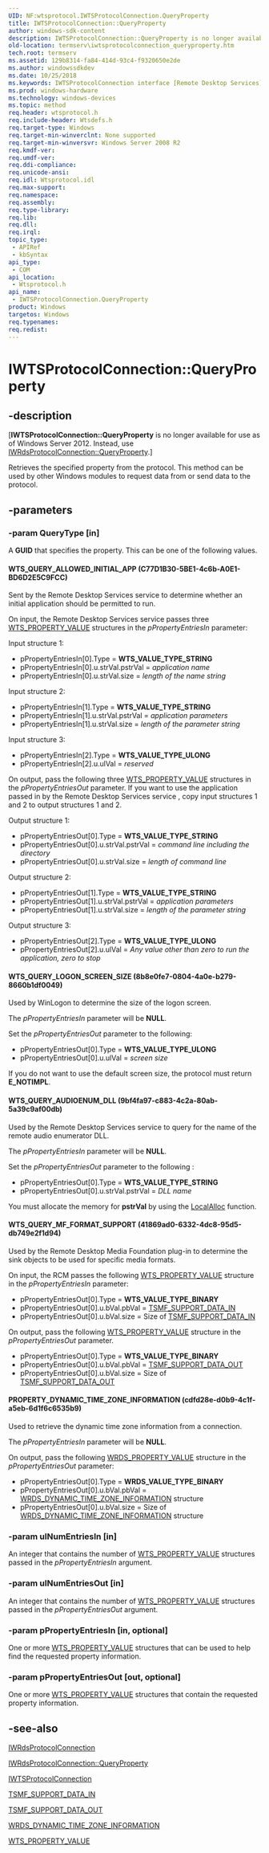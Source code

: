 ```yaml
---
UID: NF:wtsprotocol.IWTSProtocolConnection.QueryProperty
title: IWTSProtocolConnection::QueryProperty
author: windows-sdk-content
description: IWTSProtocolConnection::QueryProperty is no longer available. Instead, use IWRdsProtocolConnection::QueryProperty.
old-location: termserv\iwtsprotocolconnection_queryproperty.htm
tech.root: termserv
ms.assetid: 129b8314-fa84-414d-93c4-f9320650e2de
ms.author: windowssdkdev
ms.date: 10/25/2018
ms.keywords: IWTSProtocolConnection interface [Remote Desktop Services],QueryProperty method, IWTSProtocolConnection.QueryProperty, IWTSProtocolConnection::QueryProperty, PROPERTY_DYNAMIC_TIME_ZONE_INFORMATION, QueryProperty, QueryProperty method [Remote Desktop Services], QueryProperty method [Remote Desktop Services],IWTSProtocolConnection interface, WTS_QUERY_ALLOWED_INITIAL_APP, WTS_QUERY_AUDIOENUM_DLL, WTS_QUERY_LOGON_SCREEN_SIZE, WTS_QUERY_MF_FORMAT_SUPPORT, termserv.iwtsprotocolconnection_queryproperty, wtsprotocol/IWTSProtocolConnection::QueryProperty
ms.prod: windows-hardware
ms.technology: windows-devices
ms.topic: method
req.header: wtsprotocol.h
req.include-header: Wtsdefs.h
req.target-type: Windows
req.target-min-winverclnt: None supported
req.target-min-winversvr: Windows Server 2008 R2
req.kmdf-ver: 
req.umdf-ver: 
req.ddi-compliance: 
req.unicode-ansi: 
req.idl: Wtsprotocol.idl
req.max-support: 
req.namespace: 
req.assembly: 
req.type-library: 
req.lib: 
req.dll: 
req.irql: 
topic_type:
 - APIRef
 - kbSyntax
api_type:
 - COM
api_location:
 - Wtsprotocol.h
api_name:
 - IWTSProtocolConnection.QueryProperty
product: Windows
targetos: Windows
req.typenames: 
req.redist: 
---
```


# IWTSProtocolConnection::QueryProperty


## -description


<p class="CCE_Message">[<b>IWTSProtocolConnection::QueryProperty</b> 
    is no longer available for use as of Windows Server 2012. Instead, use 
    <a href="https://msdn.microsoft.com/d504a40f-5dc5-4c1b-960f-d41cccef9154">IWRdsProtocolConnection::QueryProperty</a>.]

Retrieves the specified property from the protocol. This method can be  used by other Windows 
    modules to request data  from or send data to the protocol.


## -parameters




### -param QueryType [in]

A <b>GUID</b> that specifies the property. This can be one of the following values.



#### WTS_QUERY_ALLOWED_INITIAL_APP (C77D1B30-5BE1-4c6b-A0E1-BD6D2E5C9FCC)

Sent by the Remote Desktop Services service to determine  whether an initial application should be 
         permitted to run.

On input, the Remote Desktop Services service passes three 
         <a href="https://msdn.microsoft.com/3a4d18db-ef6a-4a7f-a676-1bc952ecae50">WTS_PROPERTY_VALUE</a> structures in the 
         <i>pPropertyEntriesIn</i> parameter:

Input structure 1:

<ul>
<li>pPropertyEntriesIn[0].Type = <b>WTS_VALUE_TYPE_STRING</b></li>
<li>pPropertyEntriesIn[0].u.strVal.pstrVal = <i>application name</i></li>
<li>pPropertyEntriesIn[0].u.strVal.size = <i>length of the name string</i></li>
</ul>
Input structure 2:

<ul>
<li>pPropertyEntriesIn[1].Type = <b>WTS_VALUE_TYPE_STRING</b></li>
<li>pPropertyEntriesIn[1].u.strVal.pstrVal = <i>application parameters</i></li>
<li>pPropertyEntriesIn[1].u.strVal.size = <i>length of the parameter string</i></li>
</ul>
Input structure 3:

<ul>
<li>pPropertyEntriesIn[2].Type = <b>WTS_VALUE_TYPE_ULONG</b></li>
<li>pPropertyEntriesIn[2].u.ulVal = <i>reserved</i></li>
</ul>
On output, pass the following three 
         <a href="https://msdn.microsoft.com/3a4d18db-ef6a-4a7f-a676-1bc952ecae50">WTS_PROPERTY_VALUE</a> structures in the 
         <i>pPropertyEntriesOut</i> parameter. If you want to use the application passed in by the 
         Remote Desktop Services service , copy input structures 1 and 2 to output structures 1 and 2.

Output structure 1:

<ul>
<li>pPropertyEntriesOut[0].Type = <b>WTS_VALUE_TYPE_STRING</b></li>
<li>pPropertyEntriesOut[0].u.strVal.pstrVal = <i>command line including the directory</i></li>
<li>pPropertyEntriesOut[0].u.strVal.size = <i>length of command line</i></li>
</ul>
Output structure 2:

<ul>
<li>pPropertyEntriesOut[1].Type = <b>WTS_VALUE_TYPE_STRING</b></li>
<li>pPropertyEntriesOut[1].u.strVal.pstrVal = <i>application parameters</i></li>
<li>pPropertyEntriesOut[1].u.strVal.size = <i>length of the parameter string</i></li>
</ul>
Output structure 3:

<ul>
<li>pPropertyEntriesOut[2].Type = <b>WTS_VALUE_TYPE_ULONG</b></li>
<li>pPropertyEntriesOut[2].u.ulVal = <i>Any value other than zero to run the application, zero to stop</i></li>
</ul>


#### WTS_QUERY_LOGON_SCREEN_SIZE (8b8e0fe7-0804-4a0e-b279-8660b1df0049)

Used by WinLogon to determine the size of the logon screen.

The <i>pPropertyEntriesIn</i> parameter will be 
         <b>NULL</b>.

Set the <i>pPropertyEntriesOut</i> parameter to the following:

<ul>
<li>pPropertyEntriesOut[0].Type = <b>WTS_VALUE_TYPE_ULONG</b></li>
<li>pPropertyEntriesOut[0].u.ulVal = <i>screen size</i></li>
</ul>
If you do not want to use the default screen size, the protocol must return 
         <b>E_NOTIMPL</b>.



#### WTS_QUERY_AUDIOENUM_DLL (9bf4fa97-c883-4c2a-80ab-5a39c9af00db)

Used by the Remote Desktop Services service to query for the name of the remote audio enumerator DLL.

The <i>pPropertyEntriesIn</i> parameter will be 
         <b>NULL</b>.

Set the <i>pPropertyEntriesOut</i> parameter to the following :

<ul>
<li>pPropertyEntriesOut[0].Type = <b>WTS_VALUE_TYPE_STRING</b></li>
<li>pPropertyEntriesOut[0].u.strVal.pstrVal =  <i>DLL name</i></li>
</ul>
You must allocate the memory for <b>pstrVal</b> by using the 
         <a href="https://msdn.microsoft.com/da8cd2be-ff4c-4da5-813c-8759a58228c9">LocalAlloc</a> function.



#### WTS_QUERY_MF_FORMAT_SUPPORT (41869ad0-6332-4dc8-95d5-db749e2f1d94)

Used by the Remote Desktop Media Foundation plug-in to determine the sink objects to be used for specific 
         media formats.

On input, the RCM passes the following 
         <a href="https://msdn.microsoft.com/3a4d18db-ef6a-4a7f-a676-1bc952ecae50">WTS_PROPERTY_VALUE</a> structure in the 
         <i>pPropertyEntriesIn</i> parameter:

<ul>
<li>pPropertyEntriesOut[0].Type = <b>WTS_VALUE_TYPE_BINARY</b></li>
<li>pPropertyEntriesOut[0].u.bVal.pbVal = <a href="https://msdn.microsoft.com/cd1a8295-22b7-4d75-8325-94da4d7380d0">TSMF_SUPPORT_DATA_IN</a>
</li>
<li>pPropertyEntriesOut[0].u.bVal.size = Size of <a href="https://msdn.microsoft.com/cd1a8295-22b7-4d75-8325-94da4d7380d0">TSMF_SUPPORT_DATA_IN</a>
</li>
</ul>
On output, pass the following 
         <a href="https://msdn.microsoft.com/3a4d18db-ef6a-4a7f-a676-1bc952ecae50">WTS_PROPERTY_VALUE</a> structure in the 
         <i>pPropertyEntriesOut</i> parameter.

<ul>
<li>pPropertyEntriesOut[0].Type = <b>WTS_VALUE_TYPE_BINARY</b></li>
<li>pPropertyEntriesOut[0].u.bVal.pbVal = <a href="https://msdn.microsoft.com/987ede31-ad15-489f-90e5-fb707c6b38a9">TSMF_SUPPORT_DATA_OUT</a>
</li>
<li>pPropertyEntriesOut[0].u.bVal.size = Size of <a href="https://msdn.microsoft.com/987ede31-ad15-489f-90e5-fb707c6b38a9">TSMF_SUPPORT_DATA_OUT</a>
</li>
</ul>


#### PROPERTY_DYNAMIC_TIME_ZONE_INFORMATION (cdfd28e-d0b9-4c1f-a5eb-6d1f6c6535b9)

Used to retrieve the dynamic time zone information from a connection.

The <i>pPropertyEntriesIn</i> parameter will be 
         <b>NULL</b>.

On output, pass the following 
         <a href="https://msdn.microsoft.com/3a4d18db-ef6a-4a7f-a676-1bc952ecae50">WRDS_PROPERTY_VALUE</a> structure in the 
         <i>pPropertyEntriesOut</i> parameter:

<ul>
<li>pPropertyEntriesOut[0].Type = <b>WRDS_VALUE_TYPE_BINARY</b></li>
<li>pPropertyEntriesOut[0].u.bVal.pbVal = <a href="https://msdn.microsoft.com/D529B7BB-380F-462E-99B8-E565B9636D97">WRDS_DYNAMIC_TIME_ZONE_INFORMATION</a> structure</li>
<li>pPropertyEntriesOut[0].u.bVal.size = Size of <a href="https://msdn.microsoft.com/D529B7BB-380F-462E-99B8-E565B9636D97">WRDS_DYNAMIC_TIME_ZONE_INFORMATION</a> structure</li>
</ul>

### -param ulNumEntriesIn [in]

An integer that contains the number of 
       <a href="https://msdn.microsoft.com/3a4d18db-ef6a-4a7f-a676-1bc952ecae50">WTS_PROPERTY_VALUE</a> structures passed in the 
       <i>pPropertyEntriesIn</i> argument.


### -param ulNumEntriesOut [in]

An integer that contains the number of 
       <a href="https://msdn.microsoft.com/3a4d18db-ef6a-4a7f-a676-1bc952ecae50">WTS_PROPERTY_VALUE</a> structures passed in the 
       <i>pPropertyEntriesOut</i> argument.


### -param pPropertyEntriesIn [in, optional]

One or more <a href="https://msdn.microsoft.com/3a4d18db-ef6a-4a7f-a676-1bc952ecae50">WTS_PROPERTY_VALUE</a> structures 
       that can be used to help find the requested property information.


### -param pPropertyEntriesOut [out, optional]

One or more <a href="https://msdn.microsoft.com/3a4d18db-ef6a-4a7f-a676-1bc952ecae50">WTS_PROPERTY_VALUE</a> structures 
       that contain the requested property information.


## -see-also




<a href="https://msdn.microsoft.com/2b8a5b2f-5a54-4d60-8b5a-8a914728087c">IWRdsProtocolConnection</a>



<a href="https://msdn.microsoft.com/d504a40f-5dc5-4c1b-960f-d41cccef9154">IWRdsProtocolConnection::QueryProperty</a>



<a href="https://msdn.microsoft.com/584a6874-0df4-480e-a10a-4b603643870e">IWTSProtocolConnection</a>



<a href="https://msdn.microsoft.com/cd1a8295-22b7-4d75-8325-94da4d7380d0">TSMF_SUPPORT_DATA_IN</a>



<a href="https://msdn.microsoft.com/987ede31-ad15-489f-90e5-fb707c6b38a9">TSMF_SUPPORT_DATA_OUT</a>



<a href="https://msdn.microsoft.com/D529B7BB-380F-462E-99B8-E565B9636D97">WRDS_DYNAMIC_TIME_ZONE_INFORMATION</a>



<a href="https://msdn.microsoft.com/3a4d18db-ef6a-4a7f-a676-1bc952ecae50">WTS_PROPERTY_VALUE</a>
 

 


